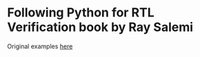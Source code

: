 # Following Python for RTL Verification book by Ray Salemi

Original examples [here](https://github.com/raysalemi/Python4RTLVerification/)
